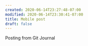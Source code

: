 ```yaml
---
created: 2020-06-14T23:27:48-07:00
modified: 2020-06-14T23:30:41-07:00
title: Mobile post
draft: false
---
```


Posting from Git Journal